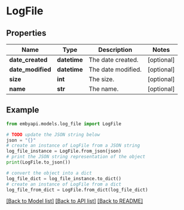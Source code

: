 # LogFile


## Properties

Name | Type | Description | Notes
------------ | ------------- | ------------- | -------------
**date_created** | **datetime** | The date created. | [optional] 
**date_modified** | **datetime** | The date modified. | [optional] 
**size** | **int** | The size. | [optional] 
**name** | **str** | The name. | [optional] 

## Example

```python
from embyapi.models.log_file import LogFile

# TODO update the JSON string below
json = "{}"
# create an instance of LogFile from a JSON string
log_file_instance = LogFile.from_json(json)
# print the JSON string representation of the object
print(LogFile.to_json())

# convert the object into a dict
log_file_dict = log_file_instance.to_dict()
# create an instance of LogFile from a dict
log_file_from_dict = LogFile.from_dict(log_file_dict)
```
[[Back to Model list]](../README.md#documentation-for-models) [[Back to API list]](../README.md#documentation-for-api-endpoints) [[Back to README]](../README.md)


